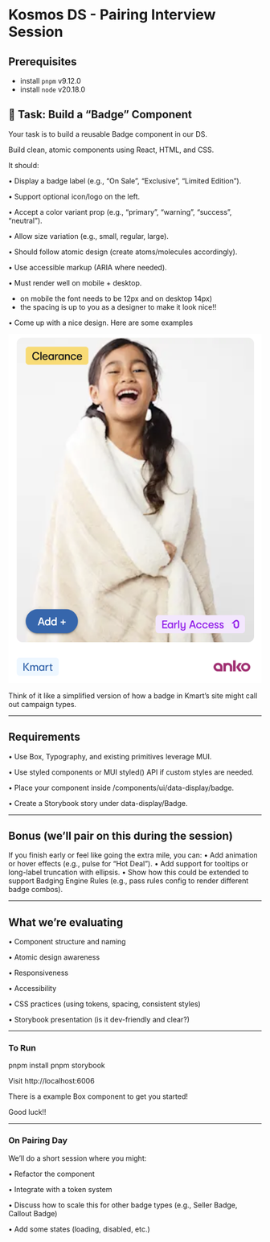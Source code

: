 # Kosmos DS - Pairing Interview Session


## Prerequisites
- install `pnpm` v9.12.0
- install `node` v20.18.0



## 🎯 Task: Build a “Badge” Component

Your task is to build a reusable Badge component in our DS.


Build clean, atomic components using React, HTML, and CSS.


It should:

•	Display a badge label (e.g., “On Sale”, “Exclusive”, “Limited Edition”).

•	Support optional icon/logo on the left.

•	Accept a color variant prop (e.g., “primary”, “warning”, “success”, “neutral”).

•	Allow size variation (e.g., small, regular, large).

•	Should follow atomic design (create atoms/molecules accordingly).

•	Use accessible markup (ARIA where needed).

•	Must render well on mobile + desktop. 
  - on mobile the font needs to be 12px and on desktop 14px)
  - the spacing is up to you as a designer to make it look nice!!

•	Come up with a nice design. Here are some examples

![badge-examples.png](public/img/badge-examples.png)

Think of it like a simplified version of how a badge in Kmart’s site might call out campaign types.

---

## Requirements

•	Use Box, Typography, and existing primitives leverage MUI.

•	Use styled components or MUI styled() API if custom styles are needed.

•	Place your component inside /components/ui/data-display/badge.

•	Create a Storybook story under data-display/Badge.

---

## Bonus (we’ll pair on this during the session)

If you finish early or feel like going the extra mile, you can:
•	Add animation or hover effects (e.g., pulse for “Hot Deal”).
•	Add support for tooltips or long-label truncation with ellipsis.
•	Show how this could be extended to support Badging Engine Rules (e.g., pass rules config to render different badge combos).

---

## What we’re evaluating

•	Component structure and naming

•	Atomic design awareness

•	Responsiveness

•	Accessibility

•	CSS practices (using tokens, spacing, consistent styles)

•	Storybook presentation (is it dev-friendly and clear?)

---

### To Run

pnpm install
pnpm storybook

Visit http://localhost:6006

There is a example Box component to get you started!

Good luck!!

---


### On Pairing Day

We’ll do a short session where you might:

•	Refactor the component

•	Integrate with a token system

•	Discuss how to scale this for other badge types (e.g., Seller Badge, Callout Badge)

•	Add some states (loading, disabled, etc.)


